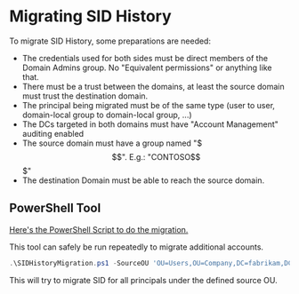 ﻿# Migrating SID History

To migrate SID History, some preparations are needed:

+ The credentials used for both sides must be direct members of the Domain Admins group. No "Equivalent permissions" or anything like that.
+ There must be a trust between the domains, at least the source domain must trust the destination domain.
+ The principal being migrated must be of the same type (user to user, domain-local group to domain-local group, ...)
+ The DCs targeted in both domains must have "Account Management" auditing enabled
+ The source domain must have a group named "<sourcedomain NetBIOSName>$$$". E.g.: "CONTOSO$$$"
+ The destination Domain must be able to reach the source domain.

## PowerShell Tool

[Here's the PowerShell Script to do the migration.](../powershell/SIDHistoryMigration.ps1)

This tool can safely be run repeatedly to migrate additional accounts.

```powershell
.\SIDHistoryMigration.ps1 -SourceOU 'OU=Users,OU=Company,DC=fabrikam,DC=org' -SourceServer dc1.fabrikam.org -SourceCredential $sourceCred -DestinationServer dc1.contoso.com -DestinationCredential $destCred
```

This will try to migrate SID for all principals under the defined source OU.
